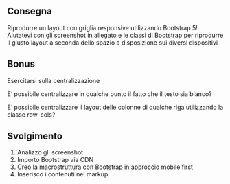## Consegna
Riprodurre un layout con griglia responsive utilizzando Bootstrap 5! Aiutatevi con gli screenshot in allegato e le classi di Bootstrap per riprodurre il giusto layout a seconda dello spazio a disposizione sui diversi dispositivi
## Bonus
Esercitarsi sulla centralizzazione

E’ possibile centralizzare in qualche punto il fatto che il testo sia bianco?

E’ possibile centralizzare il layout delle colonne di qualche riga utilizzando la classe row-cols?

## Svolgimento
1. Analizzo gli screenshot
2. Importo Bootstrap via CDN 
3. Creo la macrostruttura con Bootstrap in approccio mobile first
4. Inserisco i contenuti nel markup